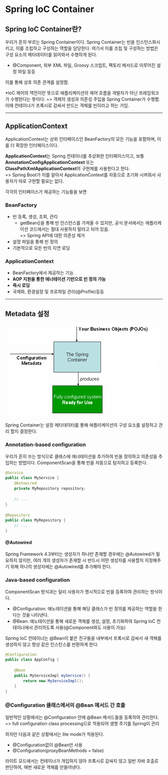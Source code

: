 # Spring IoC Container

## Spring IoC Container란?
우리가 흔히 부르는 Spring Container이다. Spring Container는 빈을 인스턴스화시키고, 이를 
조립하고 구성하는 역할을 담당한다. 여기서 이를 조립 및 구성하는 방법은 구성 요소의 메타데이터를 읽어와서
수행하게 된다.
- @Component, 외부 XML 파일, Groovy 스크립트, 팩토리 메서드로 이루어진 설정 파일 등등

이를 통해 상호 의존 관계를 설정함.

*IoC
제어의 역전이란 뜻으로 애플리케이션의 제어 흐름을 개발자가 아닌 프레임워크가 수행한다는 뜻이다. 
=> 객체의 생성과 의존성 주입을 Spring Container가 수행함. 이때 컨테이너가 프록시로 감싸서 만드는 객체를 빈이라고 하는 거임.

***

## ApplicationContext

ApplicationContext는 상위 인터페이스인 BeanFactory의 모든 기능을 포함하며, 이를 더 확장한 인터페이스이다.
<br>

**ApplicationContext**는 Spring 컨테이너를 추상화한 인터페이스이고, 보통 
**AnnotationConfigApplicationContext** 또는 **ClassPathXmlApplicationContext**의 구현체를 사용한다고 한다.
<br>=> Spring Boot가 이를 알아서 ApplicationContext를 자동으로 초기화 시켜줘서 사용자가 따로 구현할 필요는 없다.

각각의 인터페이스가 제공하는 기능들을 보면

### BeanFactory

- 빈 등록, 생성, 조회, 관리
  - getBean()을 통해 빈 인스턴스를 가져올 수 있지만, 공식 문서에서는 애플리케이션 코드에서는 절대
  사용하지 말라고 되어 있음. 
  <br> => Spring API에 대한 의존성 제거
- 설정 파일을 통해 빈 정의
- 기본적으로 모든 빈의 지연 로딩

### ApplicationContext

- BeanFactory에서 제공하는 기능
- **AOP 지원을 통한 애너테이션 기반으로 빈 정의 가능**
- **즉시 로딩**
- 국제화, 환경설정 및 프로파일 관리(@Profile)등등

***

## Metadata 설정

![컨테이너 흐름](../week3_Spring_Container_DI/img/container_flow.png)

Spring Container는 설정 메타데이터를 통해 애플리케이션의 구성 요소를 설정하고 관리
할지 결정한다.

### Annotation-based configuration

우리가 흔히 쓰는 방식으로 클래스에 애너테이션을 추가하여 빈을 정의하고 의존성을 주입하는
방법이다. ComponentScan을 통해 빈을 자동으로 탐지하고 등록한다. 

```java
@Service
public class MyService {
    @Autowired
    private MyRepository repository;
    
    // ...
}

@Repository
public class MyRepository {
    // ...
}
```

#### @Autowired

Spring Framework 4.3부터는 생성자가 하나만 존재할 경우에는 @Autowired가 필요하지 않지만, 여러 개의 생성자가 존재할 시
반드시 어떤 생성자를 사용할지 지정해주기 위해 하나의 생성자에는 @Autowired를 추가해야 한다.


### Java-based configuration

ComponentScan 방식과는 달리 사용자가 명시적으로 빈을 등록하여 관리하는 방식이다.

- @Configuration: 애노테이션을 통해 해당 클래스가 빈 정의를 제공하는 역할을 한다는 것을 나타낸다. 
- @Bean: 애노테이션을 통해 새로운 객체를 생성, 설정, 초기화하여 Spring IoC 컨테이너에서 관리하도록 사용(@Component와도 사용이 가능)

Spring IoC 컨테이너는 @Bean이 붙은 친구들을 내부에서 프록시로 감싸서 새 객체를 생성하지 않고 항상 같은 인스턴스를 반환하게 한다.

~~~java
@Configuration
public class AppConfig {

	@Bean
	public MyServiceImpl myService() {
		return new MyServiceImpl();
	}
}
~~~

### @Configuration 클래스에서의 @Bean 메서드 간 호출

일반적인 상황에서는 @Configuration 안에 @Bean 메서드들을 등록하여 관리한다. => full configuration class processing으로
적용되어 생명 주기를 Spring이 관리

하지만 다음과 같은 상황에서는 lite mode가 적용된다.
- @Configuration없이 @Bean만 사용
- @Configuration(proxyBeanMethods = false)

라이트 모드에서는 컨테이너가 개입하지 않아 프록시로 감싸지 않고 일반 자바 호출로 판단하여, 매번 새로운 객체를 만들어낸다.